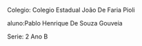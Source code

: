 Colegio: Colegio Estadual João De Faria Pioli



aluno:Pablo  Henrique De Souza Gouveia


Serie: 2 Ano B